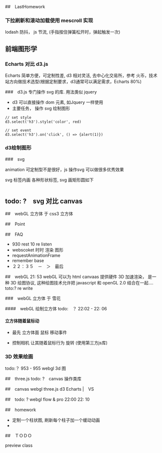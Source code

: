 
##　LastHomework

### 下拉刷新和滚动加载使用 mescroll 实现

lodash 防抖， js 节流, (手指按住弹簧松开时，弹起触发一次)


## 前端图形学

### Echarts 对比  d3.js

 Echarts 简单方便，可定制性差, d3 相对灵活, 去中心化交易所，参考 火币，技术站方向做技术选型(根据定制要求，d3通常可以满足需求，Echarts 80%)

 ###　d3.js 专门操作 svg 的库. 用法类似 jquery

 - d3 可以直接操作 dom 元素, 如Jquery 一样使用
 - 主要任务， 操作 svg 绘制图形

 ```_html5
// set style
d3.select('h3').style('color', red)

// set event
d3.select('h3').on('click', () => {alert(1)})

 ```

 ### d3绘制图形

 ###　svg

animation 可定制型不是很好，js 操作svg 可以做很多优秀效果

svg 标签内画 各种形状标签, svg 画矩形圆如下
 ```js


 ```


## todo: ?　svg 对比 canvas

##　webGL 立方体 于 css3 立方体


##　Point

##　FAQ

- 930 rest 10 re listen
- webscoket 时时 渲染 图形
- requestAnimationFrame
- remember base
- ２２：３５　－　＞　最后

##　webGL 21: 53
webGL 可以为 html canvaas 提供硬件 3D 加速渲染， 是一种 3D 绘图协议, 这种绘图技术允许把 javascript 和 openGL 2.0 结合在一起.... toto:? re write

###　webGL 立方体 于 雪花

####　webGL 绘制立方体
todo:　？ 22:02 - 22: 06

#### 立方体随着鼠标动

- 最先 立方体面 鼠标 移动事件

- 控制相机 让其随着鼠标行为 旋转 (使用第三方js库)







### 3D 效果绘画
todo:？ 953 - 955  webgl 3d 图


##　three.js
todo: ?　canvas 操作类库


##　canvas webgl three.js d3 Echarts |　VS

##　todo: ? webgl flow & pro 22:00 22: 10

##　homework

- 定制一个柱状图, 刷新每个柱子加一个缓动动画
-

##　ＴＯＤＯ

preview class
